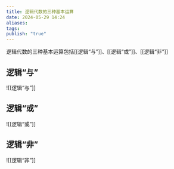 ```yaml
---
title: 逻辑代数的三种基本运算
date: 2024-05-29 14:24
aliases: 
tags: 
publish: "true"
---
```

逻辑代数的三种基本运算包括[[逻辑“与”]]、[[逻辑“或”]]、[[逻辑“非”]]

## 逻辑“与”

![[逻辑“与”]]

## 逻辑“或”

![[逻辑“或”]]

## 逻辑“非”

![[逻辑“非”]]
